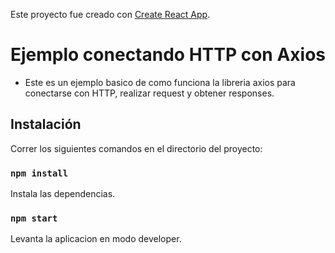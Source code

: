 Este proyecto fue creado con [Create React App](https://github.com/facebookincubator/create-react-app).

# Ejemplo conectando HTTP con Axios

- Este es un ejemplo basico de como funciona la libreria axios para conectarse con HTTP, realizar request y obtener responses.

## Instalación

Correr los siguientes comandos en el directorio del proyecto:

### `npm install`

Instala las dependencias.<br>

### `npm start`

Levanta la aplicacion en modo developer.<br>